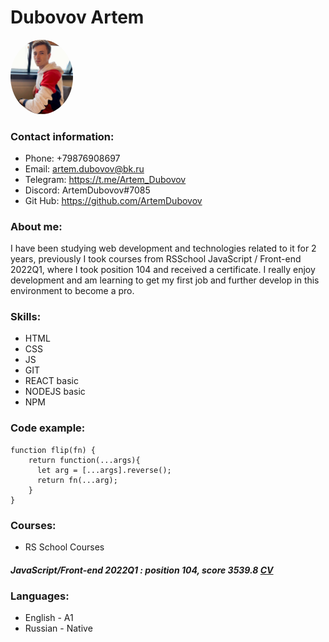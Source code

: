 # Dubovov Artem

<img style="height: auto; width: 100px; border-radius: 50%" src="./photo_2022-03-19_00-13-44.jpg" alt="Its me)">

### Contact information:
- Phone: +79876908697
- Email: artem.dubovov@bk.ru
- Telegram: https://t.me/Artem_Dubovov
- Discord: ArtemDubovov#7085
- Git Hub: https://github.com/ArtemDubovov

### About me:

I have been studying web development and technologies related to it for 2 years, previously I took courses from RSSchool JavaScript / Front-end 2022Q1, where I took position 104 and received a certificate. I really enjoy development and am learning to get my first job and further develop in this environment to become a pro.

### Skills:

* HTML
* CSS
* JS
* GIT
* REACT basic
* NODEJS basic
* NPM

### Code example:

```
function flip(fn) {
    return function(...args){
      let arg = [...args].reverse();
      return fn(...arg);
    }
}
```

### Courses:

- RS School Courses
##### JavaScript/Front-end 2022Q1 : position 104, score 3539.8 [CV](https://app.rs.school/cv/39516d50-4624-4e41-87ed-462e981a95c5)

### Languages:

- English - A1
- Russian - Native